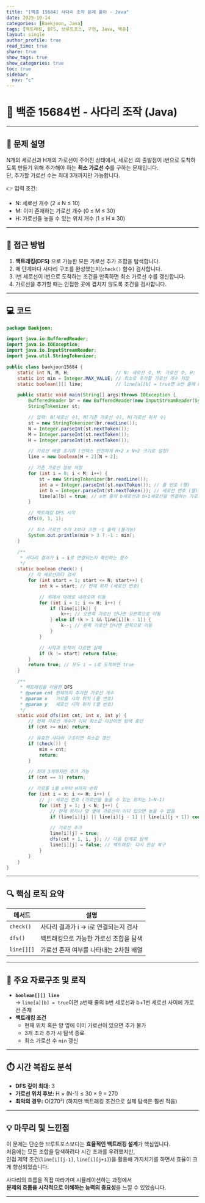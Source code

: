 ```yaml
---
title: "[백준 15684] 사다리 조작 문제 풀이 - Java"
date: 2025-10-14
categories: [Baekjoon, Java]
tags: [백트래킹, DFS, 브루트포스, 구현, Java, 백준]
layout: single
author_profile: true
read_time: true
share: true
show_tags: true
show_categories: true
toc: true
sidebar:
  nav: "c"
---
```


# 🎯 백준 15684번 - 사다리 조작 (Java)

---

## 📘 문제 설명

N개의 세로선과 H개의 가로선이 주어진 상태에서, 세로선 i의 출발점이 i번으로 도착하도록 만들기 위해 추가해야 하는 **최소 가로선 수**를 구하는 문제입니다.  
단, 추가할 가로선 수는 최대 3개까지만 가능합니다.

👉 입력 조건:

- N: 세로선 개수 (2 ≤ N ≤ 10)
- M: 이미 존재하는 가로선 개수 (0 ≤ M ≤ 30)
- H: 가로선을 놓을 수 있는 위치 개수 (1 ≤ H ≤ 30)

---

## 🧠 접근 방법

1. **백트래킹(DFS)** 으로 가능한 모든 가로선 추가 조합을 탐색합니다.
2. 매 단계마다 사다리 구조를 완성했는지(`check()` 함수) 검사합니다.
3. i번 세로선이 i번으로 도착하는 조건을 만족하면 최소 가로선 수를 갱신합니다.
4. 가로선을 추가할 때는 인접한 곳에 겹치지 않도록 조건을 검사합니다.

---

## 💻 코드

```java
package Baekjoon;

import java.io.BufferedReader;
import java.io.IOException;
import java.io.InputStreamReader;
import java.util.StringTokenizer;

public class baekjoon15684 {
    static int N, M, H;                 // N: 세로선 수, M: 가로선 수, H: 가로선 놓을 수 있는 위치 수
    static int min = Integer.MAX_VALUE; // 최소로 추가할 가로선 개수 저장
    static boolean[][] line;            // line[a][b] = true면 a번 줄에 b번 세로선과 b+1번 세로선 사이에 가로선 존재

    public static void main(String[] args)throws IOException {
        BufferedReader br = new BufferedReader(new InputStreamReader(System.in));
        StringTokenizer st;

        // 입력: N(세로선 수), M(기존 가로선 수), H(가로선 위치 수)
        st = new StringTokenizer(br.readLine());
        N = Integer.parseInt(st.nextToken());
        M = Integer.parseInt(st.nextToken());
        H = Integer.parseInt(st.nextToken());

        // 가로선 배열 초기화 (인덱스 안전하게 H+2 x N+2 크기로 설정)
        line = new boolean[H + 2][N + 2];

        // 기존 가로선 정보 저장
        for (int i = 0; i < M; i++) {
            st = new StringTokenizer(br.readLine());
            int a = Integer.parseInt(st.nextToken()); // 줄 번호 (행)
            int b = Integer.parseInt(st.nextToken()); // 세로선 번호 (열)
            line[a][b] = true; // a번 줄의 b세로선과 b+1세로선을 연결하는 가로선 존재
        }

        // 백트래킹 DFS 시작
        dfs(0, 1, 1);

        // 최소 가로선 수가 3보다 크면 -1 출력 (불가능)
        System.out.println(min > 3 ? -1 : min);
    }

    /**
     * 사다리 결과가 i → i로 연결되는지 확인하는 함수
     */
    static boolean check() {
        // 각 세로선마다 검사
        for (int start = 1; start <= N; start++) {
            int k = start; // 현재 위치 (세로선 번호)

            // 위에서 아래로 내려오며 이동
            for (int i = 1; i <= H; i++) {
                if (line[i][k]) {
                    k++; // 오른쪽 가로선 만나면 오른쪽으로 이동
                } else if (k > 1 && line[i][k - 1]) {
                    k--; // 왼쪽 가로선 만나면 왼쪽으로 이동
                }
            }

            // 시작과 도착이 다르면 실패
            if (k != start) return false;
        }
        return true; // 모두 i → i로 도착하면 true
    }

    /**
     * 백트래킹을 이용한 DFS
     * @param cnt 현재까지 추가한 가로선 개수
     * @param x   가로줄 시작 위치 (줄 번호)
     * @param y   세로선 시작 위치 (열 번호)
     */
    static void dfs(int cnt, int x, int y) {
        // 현재 가로선 개수가 이미 최소값 이상이면 탐색 중단
        if (cnt >= min) return;

        // 유효한 사다리 구조이면 최소값 갱신
        if (check()) {
            min = cnt;
            return;
        }

        // 최대 3개까지만 추가 가능
        if (cnt == 3) return;

        // 가로줄 i를 x부터 H까지 순회
        for (int i = x; i <= H; i++) {
            // j: 세로선 번호 (가로선을 놓을 수 있는 위치는 1~N-1)
            for (int j = 1; j < N; j++) {
                // 현재 위치나 양 옆에 가로선이 이미 있으면 놓을 수 없음
                if (line[i][j] || line[i][j - 1] || line[i][j + 1]) continue;

                // 가로선 추가
                line[i][j] = true;
                dfs(cnt + 1, i, j); // 다음 단계로 탐색
                line[i][j] = false; // 백트래킹: 다시 원상 복구
            }
        }
    }
}

```

---

## 🔍 핵심 로직 요약

| 메서드     | 설명                                   |
| ---------- | -------------------------------------- |
| `check()`  | 사다리 결과가 i → i로 연결되는지 검사  |
| `dfs()`    | 백트래킹으로 가능한 가로선 조합을 탐색 |
| `line[][]` | 가로선 존재 여부를 나타내는 2차원 배열 |

---

## 🧩 주요 자료구조 및 로직

- **`boolean[][] line`**  
  → `line[a][b] = true`이면 a번째 줄의 b번 세로선과 b+1번 세로선 사이에 가로선 존재
- **백트래킹 조건**
  - 현재 위치 혹은 양 옆에 이미 가로선이 있으면 추가 불가
  - 3개 초과 추가 시 탐색 종료
  - 최소 가로선 수 `min` 갱신

---

## ⏱️ 시간 복잡도 분석

- **DFS 깊이 최대:** 3
- **가로선 위치 후보:** H × (N-1) ≤ 30 × 9 = 270
- **최악의 경우:** O(270³) (하지만 백트래킹 조건으로 실제 탐색은 훨씬 적음)

---

## 💡 마무리 및 느낀점

이 문제는 단순한 브루트포스보다는 **효율적인 백트래킹 설계**가 핵심입니다.  
처음에는 모든 조합을 탐색하려다 시간 초과를 우려했지만,  
인접 제약 조건(`line[i][j-1]`, `line[i][j+1]`)을 활용해 가지치기를 하면서 효율이 크게 향상되었습니다.

사다리의 흐름을 직접 따라가며 시뮬레이션하는 과정에서  
**문제의 흐름을 시각적으로 이해하는 능력의 중요성**을 느낄 수 있었습니다.

---
